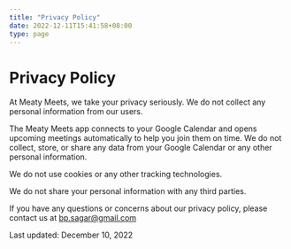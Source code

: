 ```yaml
---
title: "Privacy Policy"
date: 2022-12-11T15:41:58+08:00
type: page
---
```


# Privacy Policy

At Meaty Meets, we take your privacy seriously. We do not collect any personal information from our users.

The Meaty Meets app connects to your Google Calendar and opens upcoming meetings automatically to help you join them on time. We do not collect, store, or share any data from your Google Calendar or any other personal information.

We do not use cookies or any other tracking technologies.

We do not share your personal information with any third parties.

If you have any questions or concerns about our privacy policy, please contact us at bp.sagar@gmail.com

Last updated: December 10, 2022